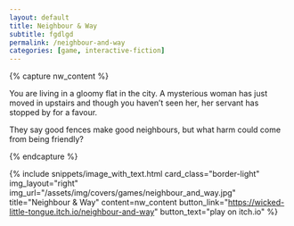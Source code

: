 ```yaml
---
layout: default
title: Neighbour & Way
subtitle: fgdlgd
permalink: /neighbour-and-way
categories: [game, interactive-fiction]
---
```


{% capture nw_content %}
<p>You are living in a gloomy flat in the city. A mysterious woman has just moved in upstairs and though you haven’t seen her, her servant has stopped by for a favour.</p>
<p>They say good fences make good neighbours, but what harm could come from being friendly?</p>
{% endcapture %}

{% include snippets/image_with_text.html
card_class="border-light"
img_layout="right"
img_url="/assets/img/covers/games/neighbour_and_way.jpg"
title="Neighbour & Way"
content=nw_content
button_link="https://wicked-little-tongue.itch.io/neighbour-and-way"
button_text="play on itch.io" %}
